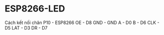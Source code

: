 # ESP8266-LED
Cách kết nối chân P10 - ESP8266
OE - D8
GND - GND
A - D0
B - D6
CLK - D5
LAT - D3
DR - D7